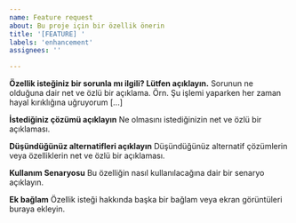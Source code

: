 ```yaml
---
name: Feature request
about: Bu proje için bir özellik önerin
title: '[FEATURE] '
labels: 'enhancement'
assignees: ''

---
```


**Özellik isteğiniz bir sorunla mı ilgili? Lütfen açıklayın.**
Sorunun ne olduğuna dair net ve özlü bir açıklama. Örn. Şu işlemi yaparken her zaman hayal kırıklığına uğruyorum [...]

**İstediğiniz çözümü açıklayın**
Ne olmasını istediğinizin net ve özlü bir açıklaması.

**Düşündüğünüz alternatifleri açıklayın**
Düşündüğünüz alternatif çözümlerin veya özelliklerin net ve özlü bir açıklaması.

**Kullanım Senaryosu**
Bu özelliğin nasıl kullanılacağına dair bir senaryo açıklayın.

**Ek bağlam**
Özellik isteği hakkında başka bir bağlam veya ekran görüntüleri buraya ekleyin.
